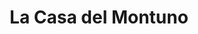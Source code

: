 ---
title: "La Casa del Montuno"
url: /santiago-de-veraguas/la-casa-del-montuno/
shop: artesanía
---
